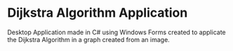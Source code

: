# Dijkstra Algorithm Application
Desktop Application made in C# using Windows Forms created to applicate the Dijkstra Algorithm in a graph created from an image.
